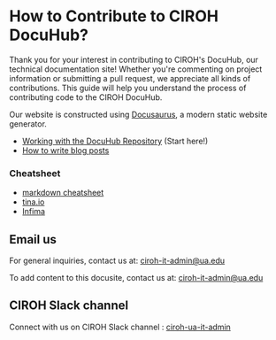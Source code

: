 # How to Contribute to CIROH DocuHub?

Thank you for your interest in contributing to CIROH's DocuHub, our technical documentation site! Whether you're commenting on project information or submitting a pull request, we appreciate all kinds of contributions. This guide will help you understand the process of contributing code to the CIROH DocuHub.

Our website is constructed using [Docusaurus](https://docusaurus.io/), a modern static website generator.

<!-- TODO: Convert this into a fancier interface (reference the portal's contribute page) -->
- [Working with the DocuHub Repository](/contribute/repository) (Start here!)
- [How to write blog posts](/contribute/blog)

### Cheatsheet

- [markdown cheatsheet](https://github.com/adam-p/markdown-here/wiki/Markdown-Cheatsheet)
- [tina.io](https://tina.io/)
- [Infima](https://infima.dev/docs/getting-started/introduction)
<!-- TODO: Not clear what these last two links are for? -->

## Email us

For general inquiries, contact us at: ciroh-it-admin@ua.edu

To add content to this docusite, contact us at: ciroh-it-admin@ua.edu

## CIROH Slack channel

Connect with us on CIROH Slack channel : [ciroh-ua-it-admin](https://cirohworkspace.slack.com/archives/C057BLQB867)




